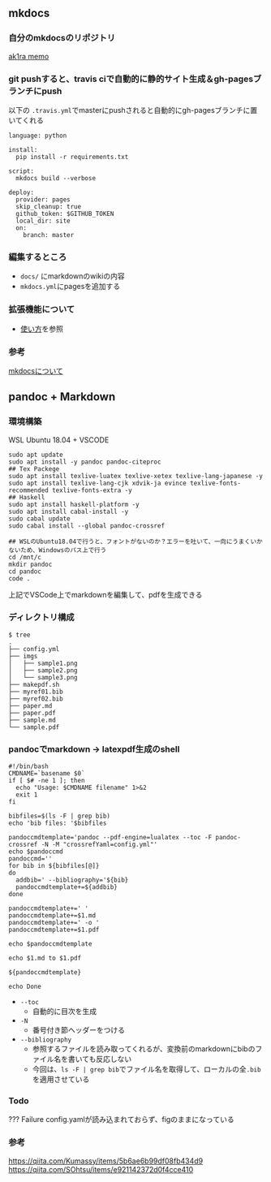 ## mkdocs
### 自分のmkdocsのリポジトリ

[ak1ra memo](https://ak1ra24.github.io/memo/)

### git pushすると、travis ciで自動的に静的サイト生成＆gh-pagesブランチにpush

以下の `.travis.yml`でmasterにpushされると自動的にgh-pagesブランチに置いてくれる
```
language: python

install:
  pip install -r requirements.txt

script:
  mkdocs build --verbose

deploy:
  provider: pages
  skip_cleanup: true
  github_token: $GITHUB_TOKEN
  local_dir: site
  on:
    branch: master
```

### 編集するところ
* `docs/` にmarkdownのwikiの内容
* `mkdocs.yml`にpagesを追加する

### 拡張機能について
* [使い方](https://ak1ra24.github.io/memo/howtowrite/)を参照


### 参考
[mkdocsについて](https://qiita.com/mebiusbox2/items/a61d42878266af969e3c)

## pandoc + Markdown

### 環境構築
WSL Ubuntu 18.04 + VSCODE

```
sudo apt update
sudo apt install -y pandoc pandoc-citeproc
## Tex Packege
sudo apt install texlive-luatex texlive-xetex texlive-lang-japanese -y
sudo apt install texlive-lang-cjk xdvik-ja evince texlive-fonts-recommended texlive-fonts-extra -y
## Haskell
sudo apt install haskell-platform -y
sudo apt install cabal-install -y
sudo cabal update
sudo cabal install --global pandoc-crossref

## WSLのUbuntu18.04で行うと、フォントがないのか？エラーを吐いて、一向にうまくいかないため、Windowsのパス上で行う
cd /mnt/c
mkdir pandoc
cd pandoc
code . 
```

上記でVSCode上でmarkdownを編集して、pdfを生成できる

### ディレクトリ構成

```
$ tree       
.
├── config.yml
├── imgs
│   ├── sample1.png
│   ├── sample2.png
│   └── sample3.png
├── makepdf.sh
├── myref01.bib
├── myref02.bib
├── paper.md
├── paper.pdf
├── sample.md
└── sample.pdf
```

### pandocでmarkdown -> latexpdf生成のshell
```
#!/bin/bash
CMDNAME=`basename $0`
if [ $# -ne 1 ]; then
  echo "Usage: $CMDNAME filename" 1>&2
  exit 1
fi

bibfiles=$(ls -F | grep bib)
echo 'bib files: '$bibfiles

pandoccmdtemplate='pandoc --pdf-engine=lualatex --toc -F pandoc-crossref -N -M "crossrefYaml=config.yml"'
echo $pandoccmd
pandoccmd=''
for bib in ${bibfiles[@]}
do
  addbib=' --bibliography='${bib}
  pandoccmdtemplate+=${addbib}
done

pandoccmdtemplate+=' '
pandoccmdtemplate+=$1.md
pandoccmdtemplate+=' -o '
pandoccmdtemplate+=$1.pdf

echo $pandoccmdtemplate

echo $1.md to $1.pdf

${pandoccmdtemplate}

echo Done
```

* `--toc`
  * 自動的に目次を生成
* `-N`
  * 番号付き節ヘッダーをつける
* `--bibliography`
  * 参照するファイルを読み取ってくれるが、変換前のmarkdownにbibのファイル名を書いても反応しない
  * 今回は、`ls -F | grep bib`でファイル名を取得して、ローカルの全`.bib`を適用させている

### Todo
??? Failure
    config.yamlが読み込まれておらず、figのままになっている

### 参考
<https://qiita.com/Kumassy/items/5b6ae6b99df08fb434d9>
<https://qiita.com/SOhtsu/items/e921142372d0f4cce410>